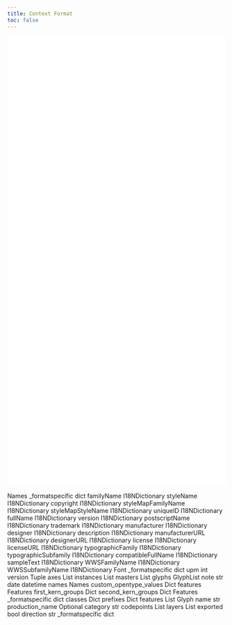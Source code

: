 ```yaml
---
title: Context Format
toc: false
---
```



<svg width="559pt" height="1148pt"
 viewBox="0.00 0.00 559.00 1148.00" xmlns="http://www.w3.org/2000/svg" xmlns:xlink="http://www.w3.org/1999/xlink">
<g id="graph0" class="graph" transform="scale(1 1) rotate(0) translate(4 1143.5)">
<polygon fill="white" stroke="none" points="-4,4 -4,-1143.5 555.25,-1143.5 555.25,4 -4,4"/>
<!-- Names -->
<g id="node1" class="node">
<title>Names</title>
<g id="a_node1"><a xlink:href="Names.md" xlink:title="&lt;TABLE&gt;">
<text xml:space="preserve" text-anchor="start" x="396.38" y="-842.2" font-family="Avenir" font-weight="bold" font-size="14.00">Names</text>
<polygon fill="none" stroke="black" points="297.5,-805.5 297.5,-831 438.5,-831 438.5,-805.5 297.5,-805.5"/>
<text xml:space="preserve" text-anchor="start" x="320.38" y="-814.7" font-family="Avenir" font-size="14.00">_formatspecific</text>
<polygon fill="none" stroke="black" points="440.5,-805.5 440.5,-831 540.25,-831 540.25,-805.5 440.5,-805.5"/>
<text xml:space="preserve" text-anchor="start" x="478.75" y="-815.7" font-family="Avenir" font-style="italic" font-size="14.00">dict</text>
<polygon fill="none" stroke="black" points="297.5,-778 297.5,-803.5 438.5,-803.5 438.5,-778 297.5,-778"/>
<text xml:space="preserve" text-anchor="start" x="330.5" y="-787.2" font-family="Avenir" font-size="14.00">familyName</text>
<polygon fill="none" stroke="black" points="440.5,-778 440.5,-803.5 540.25,-803.5 540.25,-778 440.5,-778"/>
<text xml:space="preserve" text-anchor="start" x="443.5" y="-788.2" font-family="Avenir" font-style="italic" font-size="14.00">I18NDictionary</text>
<polygon fill="none" stroke="black" points="297.5,-750.5 297.5,-776 438.5,-776 438.5,-750.5 297.5,-750.5"/>
<text xml:space="preserve" text-anchor="start" x="334.62" y="-759.7" font-family="Avenir" font-size="14.00">styleName</text>
<polygon fill="none" stroke="black" points="440.5,-750.5 440.5,-776 540.25,-776 540.25,-750.5 440.5,-750.5"/>
<text xml:space="preserve" text-anchor="start" x="443.5" y="-760.7" font-family="Avenir" font-style="italic" font-size="14.00">I18NDictionary</text>
<polygon fill="none" stroke="black" points="297.5,-723 297.5,-748.5 438.5,-748.5 438.5,-723 297.5,-723"/>
<text xml:space="preserve" text-anchor="start" x="338.38" y="-732.2" font-family="Avenir" font-size="14.00">copyright</text>
<polygon fill="none" stroke="black" points="440.5,-723 440.5,-748.5 540.25,-748.5 540.25,-723 440.5,-723"/>
<text xml:space="preserve" text-anchor="start" x="443.5" y="-733.2" font-family="Avenir" font-style="italic" font-size="14.00">I18NDictionary</text>
<polygon fill="none" stroke="black" points="297.5,-695.5 297.5,-721 438.5,-721 438.5,-695.5 297.5,-695.5"/>
<text xml:space="preserve" text-anchor="start" x="300.5" y="-704.7" font-family="Avenir" font-size="14.00">styleMapFamilyName</text>
<polygon fill="none" stroke="black" points="440.5,-695.5 440.5,-721 540.25,-721 540.25,-695.5 440.5,-695.5"/>
<text xml:space="preserve" text-anchor="start" x="443.5" y="-705.7" font-family="Avenir" font-style="italic" font-size="14.00">I18NDictionary</text>
<polygon fill="none" stroke="black" points="297.5,-668 297.5,-693.5 438.5,-693.5 438.5,-668 297.5,-668"/>
<text xml:space="preserve" text-anchor="start" x="305.38" y="-677.2" font-family="Avenir" font-size="14.00">styleMapStyleName</text>
<polygon fill="none" stroke="black" points="440.5,-668 440.5,-693.5 540.25,-693.5 540.25,-668 440.5,-668"/>
<text xml:space="preserve" text-anchor="start" x="443.5" y="-678.2" font-family="Avenir" font-style="italic" font-size="14.00">I18NDictionary</text>
<polygon fill="none" stroke="black" points="297.5,-640.5 297.5,-666 438.5,-666 438.5,-640.5 297.5,-640.5"/>
<text xml:space="preserve" text-anchor="start" x="340.25" y="-649.7" font-family="Avenir" font-size="14.00">uniqueID</text>
<polygon fill="none" stroke="black" points="440.5,-640.5 440.5,-666 540.25,-666 540.25,-640.5 440.5,-640.5"/>
<text xml:space="preserve" text-anchor="start" x="443.5" y="-650.7" font-family="Avenir" font-style="italic" font-size="14.00">I18NDictionary</text>
<polygon fill="none" stroke="black" points="297.5,-613 297.5,-638.5 438.5,-638.5 438.5,-613 297.5,-613"/>
<text xml:space="preserve" text-anchor="start" x="339.88" y="-622.2" font-family="Avenir" font-size="14.00">fullName</text>
<polygon fill="none" stroke="black" points="440.5,-613 440.5,-638.5 540.25,-638.5 540.25,-613 440.5,-613"/>
<text xml:space="preserve" text-anchor="start" x="443.5" y="-623.2" font-family="Avenir" font-style="italic" font-size="14.00">I18NDictionary</text>
<polygon fill="none" stroke="black" points="297.5,-585.5 297.5,-611 438.5,-611 438.5,-585.5 297.5,-585.5"/>
<text xml:space="preserve" text-anchor="start" x="345.88" y="-594.7" font-family="Avenir" font-size="14.00">version</text>
<polygon fill="none" stroke="black" points="440.5,-585.5 440.5,-611 540.25,-611 540.25,-585.5 440.5,-585.5"/>
<text xml:space="preserve" text-anchor="start" x="443.5" y="-595.7" font-family="Avenir" font-style="italic" font-size="14.00">I18NDictionary</text>
<polygon fill="none" stroke="black" points="297.5,-558 297.5,-583.5 438.5,-583.5 438.5,-558 297.5,-558"/>
<text xml:space="preserve" text-anchor="start" x="317.75" y="-567.2" font-family="Avenir" font-size="14.00">postscriptName</text>
<polygon fill="none" stroke="black" points="440.5,-558 440.5,-583.5 540.25,-583.5 540.25,-558 440.5,-558"/>
<text xml:space="preserve" text-anchor="start" x="443.5" y="-568.2" font-family="Avenir" font-style="italic" font-size="14.00">I18NDictionary</text>
<polygon fill="none" stroke="black" points="297.5,-530.5 297.5,-556 438.5,-556 438.5,-530.5 297.5,-530.5"/>
<text xml:space="preserve" text-anchor="start" x="335.38" y="-539.7" font-family="Avenir" font-size="14.00">trademark</text>
<polygon fill="none" stroke="black" points="440.5,-530.5 440.5,-556 540.25,-556 540.25,-530.5 440.5,-530.5"/>
<text xml:space="preserve" text-anchor="start" x="443.5" y="-540.7" font-family="Avenir" font-style="italic" font-size="14.00">I18NDictionary</text>
<polygon fill="none" stroke="black" points="297.5,-503 297.5,-528.5 438.5,-528.5 438.5,-503 297.5,-503"/>
<text xml:space="preserve" text-anchor="start" x="326.38" y="-512.2" font-family="Avenir" font-size="14.00">manufacturer</text>
<polygon fill="none" stroke="black" points="440.5,-503 440.5,-528.5 540.25,-528.5 540.25,-503 440.5,-503"/>
<text xml:space="preserve" text-anchor="start" x="443.5" y="-513.2" font-family="Avenir" font-style="italic" font-size="14.00">I18NDictionary</text>
<polygon fill="none" stroke="black" points="297.5,-475.5 297.5,-501 438.5,-501 438.5,-475.5 297.5,-475.5"/>
<text xml:space="preserve" text-anchor="start" x="341.38" y="-484.7" font-family="Avenir" font-size="14.00">designer</text>
<polygon fill="none" stroke="black" points="440.5,-475.5 440.5,-501 540.25,-501 540.25,-475.5 440.5,-475.5"/>
<text xml:space="preserve" text-anchor="start" x="443.5" y="-485.7" font-family="Avenir" font-style="italic" font-size="14.00">I18NDictionary</text>
<polygon fill="none" stroke="black" points="297.5,-448 297.5,-473.5 438.5,-473.5 438.5,-448 297.5,-448"/>
<text xml:space="preserve" text-anchor="start" x="333.5" y="-457.2" font-family="Avenir" font-size="14.00">description</text>
<polygon fill="none" stroke="black" points="440.5,-448 440.5,-473.5 540.25,-473.5 540.25,-448 440.5,-448"/>
<text xml:space="preserve" text-anchor="start" x="443.5" y="-458.2" font-family="Avenir" font-style="italic" font-size="14.00">I18NDictionary</text>
<polygon fill="none" stroke="black" points="297.5,-420.5 297.5,-446 438.5,-446 438.5,-420.5 297.5,-420.5"/>
<text xml:space="preserve" text-anchor="start" x="314" y="-429.7" font-family="Avenir" font-size="14.00">manufacturerURL</text>
<polygon fill="none" stroke="black" points="440.5,-420.5 440.5,-446 540.25,-446 540.25,-420.5 440.5,-420.5"/>
<text xml:space="preserve" text-anchor="start" x="443.5" y="-430.7" font-family="Avenir" font-style="italic" font-size="14.00">I18NDictionary</text>
<polygon fill="none" stroke="black" points="297.5,-393 297.5,-418.5 438.5,-418.5 438.5,-393 297.5,-393"/>
<text xml:space="preserve" text-anchor="start" x="329" y="-402.2" font-family="Avenir" font-size="14.00">designerURL</text>
<polygon fill="none" stroke="black" points="440.5,-393 440.5,-418.5 540.25,-418.5 540.25,-393 440.5,-393"/>
<text xml:space="preserve" text-anchor="start" x="443.5" y="-403.2" font-family="Avenir" font-style="italic" font-size="14.00">I18NDictionary</text>
<polygon fill="none" stroke="black" points="297.5,-365.5 297.5,-391 438.5,-391 438.5,-365.5 297.5,-365.5"/>
<text xml:space="preserve" text-anchor="start" x="347.38" y="-374.7" font-family="Avenir" font-size="14.00">license</text>
<polygon fill="none" stroke="black" points="440.5,-365.5 440.5,-391 540.25,-391 540.25,-365.5 440.5,-365.5"/>
<text xml:space="preserve" text-anchor="start" x="443.5" y="-375.7" font-family="Avenir" font-style="italic" font-size="14.00">I18NDictionary</text>
<polygon fill="none" stroke="black" points="297.5,-338 297.5,-363.5 438.5,-363.5 438.5,-338 297.5,-338"/>
<text xml:space="preserve" text-anchor="start" x="335" y="-347.2" font-family="Avenir" font-size="14.00">licenseURL</text>
<polygon fill="none" stroke="black" points="440.5,-338 440.5,-363.5 540.25,-363.5 540.25,-338 440.5,-338"/>
<text xml:space="preserve" text-anchor="start" x="443.5" y="-348.2" font-family="Avenir" font-style="italic" font-size="14.00">I18NDictionary</text>
<polygon fill="none" stroke="black" points="297.5,-310.5 297.5,-336 438.5,-336 438.5,-310.5 297.5,-310.5"/>
<text xml:space="preserve" text-anchor="start" x="310.62" y="-319.7" font-family="Avenir" font-size="14.00">typographicFamily</text>
<polygon fill="none" stroke="black" points="440.5,-310.5 440.5,-336 540.25,-336 540.25,-310.5 440.5,-310.5"/>
<text xml:space="preserve" text-anchor="start" x="443.5" y="-320.7" font-family="Avenir" font-style="italic" font-size="14.00">I18NDictionary</text>
<polygon fill="none" stroke="black" points="297.5,-283 297.5,-308.5 438.5,-308.5 438.5,-283 297.5,-283"/>
<text xml:space="preserve" text-anchor="start" x="300.5" y="-292.2" font-family="Avenir" font-size="14.00">typographicSubfamily</text>
<polygon fill="none" stroke="black" points="440.5,-283 440.5,-308.5 540.25,-308.5 540.25,-283 440.5,-283"/>
<text xml:space="preserve" text-anchor="start" x="443.5" y="-293.2" font-family="Avenir" font-style="italic" font-size="14.00">I18NDictionary</text>
<polygon fill="none" stroke="black" points="297.5,-255.5 297.5,-281 438.5,-281 438.5,-255.5 297.5,-255.5"/>
<text xml:space="preserve" text-anchor="start" x="303.5" y="-264.7" font-family="Avenir" font-size="14.00">compatibleFullName</text>
<polygon fill="none" stroke="black" points="440.5,-255.5 440.5,-281 540.25,-281 540.25,-255.5 440.5,-255.5"/>
<text xml:space="preserve" text-anchor="start" x="443.5" y="-265.7" font-family="Avenir" font-style="italic" font-size="14.00">I18NDictionary</text>
<polygon fill="none" stroke="black" points="297.5,-228 297.5,-253.5 438.5,-253.5 438.5,-228 297.5,-228"/>
<text xml:space="preserve" text-anchor="start" x="332.75" y="-237.2" font-family="Avenir" font-size="14.00">sampleText</text>
<polygon fill="none" stroke="black" points="440.5,-228 440.5,-253.5 540.25,-253.5 540.25,-228 440.5,-228"/>
<text xml:space="preserve" text-anchor="start" x="443.5" y="-238.2" font-family="Avenir" font-style="italic" font-size="14.00">I18NDictionary</text>
<polygon fill="none" stroke="black" points="297.5,-200.5 297.5,-226 438.5,-226 438.5,-200.5 297.5,-200.5"/>
<text xml:space="preserve" text-anchor="start" x="311.75" y="-209.7" font-family="Avenir" font-size="14.00">WWSFamilyName</text>
<polygon fill="none" stroke="black" points="440.5,-200.5 440.5,-226 540.25,-226 540.25,-200.5 440.5,-200.5"/>
<text xml:space="preserve" text-anchor="start" x="443.5" y="-210.7" font-family="Avenir" font-style="italic" font-size="14.00">I18NDictionary</text>
<polygon fill="none" stroke="black" points="297.5,-173 297.5,-198.5 438.5,-198.5 438.5,-173 297.5,-173"/>
<text xml:space="preserve" text-anchor="start" x="301.62" y="-182.2" font-family="Avenir" font-size="14.00">WWSSubfamilyName</text>
<polygon fill="none" stroke="black" points="440.5,-173 440.5,-198.5 540.25,-198.5 540.25,-173 440.5,-173"/>
<text xml:space="preserve" text-anchor="start" x="443.5" y="-183.2" font-family="Avenir" font-style="italic" font-size="14.00">I18NDictionary</text>
<polygon fill="none" stroke="black" points="294.5,-170 294.5,-859.5 543.25,-859.5 543.25,-170 294.5,-170"/>
</a>
</g>
</g>
<!-- Font -->
<g id="node2" class="node">
<title>Font</title>
<g id="a_node2"><a xlink:href="Font.md" xlink:title="&lt;TABLE&gt;">
<text xml:space="preserve" text-anchor="start" x="110.25" y="-785.7" font-family="Avenir" font-weight="bold" font-size="14.00">Font</text>
<polygon fill="none" stroke="black" points="11,-749 11,-774.5 173.75,-774.5 173.75,-749 11,-749"/>
<text xml:space="preserve" text-anchor="start" x="44.75" y="-758.2" font-family="Avenir" font-size="14.00">_formatspecific</text>
<polygon fill="none" stroke="black" points="175.75,-749 175.75,-774.5 239.5,-774.5 239.5,-749 175.75,-749"/>
<text xml:space="preserve" text-anchor="start" x="196" y="-759.2" font-family="Avenir" font-style="italic" font-size="14.00">dict</text>
<polygon fill="none" stroke="black" points="11,-721.5 11,-747 173.75,-747 173.75,-721.5 11,-721.5"/>
<text xml:space="preserve" text-anchor="start" x="78.5" y="-730.7" font-family="Avenir" font-size="14.00">upm</text>
<polygon fill="none" stroke="black" points="175.75,-721.5 175.75,-747 239.5,-747 239.5,-721.5 175.75,-721.5"/>
<text xml:space="preserve" text-anchor="start" x="199.75" y="-731.7" font-family="Avenir" font-style="italic" font-size="14.00">int</text>
<polygon fill="none" stroke="black" points="11,-694 11,-719.5 173.75,-719.5 173.75,-694 11,-694"/>
<text xml:space="preserve" text-anchor="start" x="70.25" y="-703.2" font-family="Avenir" font-size="14.00">version</text>
<polygon fill="none" stroke="black" points="175.75,-694 175.75,-719.5 239.5,-719.5 239.5,-694 175.75,-694"/>
<text xml:space="preserve" text-anchor="start" x="191.12" y="-704.2" font-family="Avenir" font-style="italic" font-size="14.00">Tuple</text>
<polygon fill="none" stroke="black" points="11,-666.5 11,-692 173.75,-692 173.75,-666.5 11,-666.5"/>
<text xml:space="preserve" text-anchor="start" x="78.5" y="-675.7" font-family="Avenir" font-size="14.00">axes</text>
<polygon fill="none" stroke="black" points="175.75,-666.5 175.75,-692 239.5,-692 239.5,-666.5 175.75,-666.5"/>
<text xml:space="preserve" text-anchor="start" x="197.12" y="-676.7" font-family="Avenir" font-style="italic" font-size="14.00">List</text>
<polygon fill="none" stroke="black" points="11,-639 11,-664.5 173.75,-664.5 173.75,-639 11,-639"/>
<text xml:space="preserve" text-anchor="start" x="63.88" y="-648.2" font-family="Avenir" font-size="14.00">instances</text>
<polygon fill="none" stroke="black" points="175.75,-639 175.75,-664.5 239.5,-664.5 239.5,-639 175.75,-639"/>
<text xml:space="preserve" text-anchor="start" x="197.12" y="-649.2" font-family="Avenir" font-style="italic" font-size="14.00">List</text>
<polygon fill="none" stroke="black" points="11,-611.5 11,-637 173.75,-637 173.75,-611.5 11,-611.5"/>
<text xml:space="preserve" text-anchor="start" x="67.62" y="-620.7" font-family="Avenir" font-size="14.00">masters</text>
<polygon fill="none" stroke="black" points="175.75,-611.5 175.75,-637 239.5,-637 239.5,-611.5 175.75,-611.5"/>
<text xml:space="preserve" text-anchor="start" x="197.12" y="-621.7" font-family="Avenir" font-style="italic" font-size="14.00">List</text>
<polygon fill="none" stroke="black" points="11,-584 11,-609.5 173.75,-609.5 173.75,-584 11,-584"/>
<text xml:space="preserve" text-anchor="start" x="72.5" y="-593.2" font-family="Avenir" font-size="14.00">glyphs</text>
<polygon fill="none" stroke="black" points="175.75,-584 175.75,-609.5 239.5,-609.5 239.5,-584 175.75,-584"/>
<text xml:space="preserve" text-anchor="start" x="178.75" y="-594.2" font-family="Avenir" font-style="italic" font-size="14.00">GlyphList</text>
<polygon fill="none" stroke="black" points="11,-556.5 11,-582 173.75,-582 173.75,-556.5 11,-556.5"/>
<text xml:space="preserve" text-anchor="start" x="78.12" y="-565.7" font-family="Avenir" font-size="14.00">note</text>
<polygon fill="none" stroke="black" points="175.75,-556.5 175.75,-582 239.5,-582 239.5,-556.5 175.75,-556.5"/>
<text xml:space="preserve" text-anchor="start" x="199.38" y="-566.7" font-family="Avenir" font-style="italic" font-size="14.00">str</text>
<polygon fill="none" stroke="black" points="11,-529 11,-554.5 173.75,-554.5 173.75,-529 11,-529"/>
<text xml:space="preserve" text-anchor="start" x="78.12" y="-538.2" font-family="Avenir" font-size="14.00">date</text>
<polygon fill="none" stroke="black" points="175.75,-529 175.75,-554.5 239.5,-554.5 239.5,-529 175.75,-529"/>
<text xml:space="preserve" text-anchor="start" x="179.5" y="-539.2" font-family="Avenir" font-style="italic" font-size="14.00">datetime</text>
<polygon fill="none" stroke="black" points="11,-501.5 11,-527 173.75,-527 173.75,-501.5 11,-501.5"/>
<text xml:space="preserve" text-anchor="start" x="72.12" y="-510.7" font-family="Avenir" font-size="14.00">names</text>
<polygon fill="none" stroke="black" points="175.75,-501.5 175.75,-527 239.5,-527 239.5,-501.5 175.75,-501.5"/>
<text xml:space="preserve" text-anchor="start" x="185.5" y="-511.7" font-family="Avenir" font-style="italic" font-size="14.00">Names</text>
<polygon fill="none" stroke="black" points="11,-474 11,-499.5 173.75,-499.5 173.75,-474 11,-474"/>
<text xml:space="preserve" text-anchor="start" x="14" y="-483.2" font-family="Avenir" font-size="14.00">custom_opentype_values</text>
<polygon fill="none" stroke="black" points="175.75,-474 175.75,-499.5 239.5,-499.5 239.5,-474 175.75,-474"/>
<text xml:space="preserve" text-anchor="start" x="194.88" y="-484.2" font-family="Avenir" font-style="italic" font-size="14.00">Dict</text>
<polygon fill="none" stroke="black" points="11,-446.5 11,-472 173.75,-472 173.75,-446.5 11,-446.5"/>
<text xml:space="preserve" text-anchor="start" x="67.25" y="-455.7" font-family="Avenir" font-size="14.00">features</text>
<polygon fill="none" stroke="black" points="175.75,-446.5 175.75,-472 239.5,-472 239.5,-446.5 175.75,-446.5"/>
<text xml:space="preserve" text-anchor="start" x="181" y="-456.7" font-family="Avenir" font-style="italic" font-size="14.00">Features</text>
<polygon fill="none" stroke="black" points="11,-419 11,-444.5 173.75,-444.5 173.75,-419 11,-419"/>
<text xml:space="preserve" text-anchor="start" x="38.75" y="-428.2" font-family="Avenir" font-size="14.00">first_kern_groups</text>
<polygon fill="none" stroke="black" points="175.75,-419 175.75,-444.5 239.5,-444.5 239.5,-419 175.75,-419"/>
<text xml:space="preserve" text-anchor="start" x="194.88" y="-429.2" font-family="Avenir" font-style="italic" font-size="14.00">Dict</text>
<polygon fill="none" stroke="black" points="11,-391.5 11,-417 173.75,-417 173.75,-391.5 11,-391.5"/>
<text xml:space="preserve" text-anchor="start" x="28.62" y="-400.7" font-family="Avenir" font-size="14.00">second_kern_groups</text>
<polygon fill="none" stroke="black" points="175.75,-391.5 175.75,-417 239.5,-417 239.5,-391.5 175.75,-391.5"/>
<text xml:space="preserve" text-anchor="start" x="194.88" y="-401.7" font-family="Avenir" font-style="italic" font-size="14.00">Dict</text>
<polygon fill="none" stroke="black" points="8,-388.5 8,-803 242.5,-803 242.5,-388.5 8,-388.5"/>
</a>
</g>
</g>
<!-- Font&#45;&gt;Names -->
<g id="edge1" class="edge">
<title>Font:names&#45;&gt;Names</title>
<path fill="none" stroke="black" d="M240.5,-514.25C251.82,-514.25 263.54,-514.26 275.32,-514.28"/>
<polygon fill="black" stroke="black" points="275.1,-517.78 285.11,-514.29 275.12,-510.78 275.1,-517.78"/>
</g>
<!-- Features -->
<g id="node3" class="node">
<title>Features</title>
<g id="a_node3"><a xlink:href="Features.md" xlink:title="&lt;TABLE&gt;">
<text xml:space="preserve" text-anchor="start" x="390.38" y="-126.2" font-family="Avenir" font-weight="bold" font-size="14.00">Features</text>
<polygon fill="none" stroke="black" points="351.5,-89.5 351.5,-115 452.75,-115 452.75,-89.5 351.5,-89.5"/>
<text xml:space="preserve" text-anchor="start" x="354.5" y="-98.7" font-family="Avenir" font-size="14.00">_formatspecific</text>
<polygon fill="none" stroke="black" points="454.75,-89.5 454.75,-115 486.25,-115 486.25,-89.5 454.75,-89.5"/>
<text xml:space="preserve" text-anchor="start" x="458.88" y="-99.7" font-family="Avenir" font-style="italic" font-size="14.00">dict</text>
<polygon fill="none" stroke="black" points="351.5,-62 351.5,-87.5 452.75,-87.5 452.75,-62 351.5,-62"/>
<text xml:space="preserve" text-anchor="start" x="380.75" y="-71.2" font-family="Avenir" font-size="14.00">classes</text>
<polygon fill="none" stroke="black" points="454.75,-62 454.75,-87.5 486.25,-87.5 486.25,-62 454.75,-62"/>
<text xml:space="preserve" text-anchor="start" x="457.75" y="-72.2" font-family="Avenir" font-style="italic" font-size="14.00">Dict</text>
<polygon fill="none" stroke="black" points="351.5,-34.5 351.5,-60 452.75,-60 452.75,-34.5 351.5,-34.5"/>
<text xml:space="preserve" text-anchor="start" x="378.12" y="-43.7" font-family="Avenir" font-size="14.00">prefixes</text>
<polygon fill="none" stroke="black" points="454.75,-34.5 454.75,-60 486.25,-60 486.25,-34.5 454.75,-34.5"/>
<text xml:space="preserve" text-anchor="start" x="457.75" y="-44.7" font-family="Avenir" font-style="italic" font-size="14.00">Dict</text>
<polygon fill="none" stroke="black" points="351.5,-7 351.5,-32.5 452.75,-32.5 452.75,-7 351.5,-7"/>
<text xml:space="preserve" text-anchor="start" x="377" y="-16.2" font-family="Avenir" font-size="14.00">features</text>
<polygon fill="none" stroke="black" points="454.75,-7 454.75,-32.5 486.25,-32.5 486.25,-7 454.75,-7"/>
<text xml:space="preserve" text-anchor="start" x="460" y="-17.2" font-family="Avenir" font-style="italic" font-size="14.00">List</text>
<polygon fill="none" stroke="black" points="348.5,-4 348.5,-143.5 489.25,-143.5 489.25,-4 348.5,-4"/>
</a>
</g>
</g>
<!-- Font&#45;&gt;Features -->
<g id="edge2" class="edge">
<title>Font:features&#45;&gt;Features</title>
<path fill="none" stroke="black" d="M240.5,-459.25C308.5,-459.25 249.29,-213.66 286.5,-156.75 297.71,-139.6 313.83,-125.33 330.96,-113.72"/>
<polygon fill="black" stroke="black" points="332.77,-116.73 339.28,-108.37 328.98,-110.84 332.77,-116.73"/>
</g>
<!-- Glyph -->
<g id="node4" class="node">
<title>Glyph</title>
<g id="a_node4"><a xlink:href="Glyph.md" xlink:title="&lt;TABLE&gt;">
<text xml:space="preserve" text-anchor="start" x="399" y="-1118.2" font-family="Avenir" font-weight="bold" font-size="14.00">Glyph</text>
<polygon fill="none" stroke="black" points="330.12,-1081.5 330.12,-1107 444.88,-1107 444.88,-1081.5 330.12,-1081.5"/>
<text xml:space="preserve" text-anchor="start" x="369.5" y="-1091.7" font-family="Avenir" font-weight="bold" font-size="14.00">name</text>
<polygon fill="none" stroke="black" points="446.88,-1081.5 446.88,-1107 507.62,-1107 507.62,-1081.5 446.88,-1081.5"/>
<text xml:space="preserve" text-anchor="start" x="469" y="-1091.7" font-family="Avenir" font-style="italic" font-size="14.00">str</text>
<polygon fill="none" stroke="black" points="330.12,-1054 330.12,-1079.5 444.88,-1079.5 444.88,-1054 330.12,-1054"/>
<text xml:space="preserve" text-anchor="start" x="333.12" y="-1063.2" font-family="Avenir" font-size="14.00">production_name</text>
<polygon fill="none" stroke="black" points="446.88,-1054 446.88,-1079.5 507.62,-1079.5 507.62,-1054 446.88,-1054"/>
<text xml:space="preserve" text-anchor="start" x="449.88" y="-1064.2" font-family="Avenir" font-style="italic" font-size="14.00">Optional</text>
<polygon fill="none" stroke="black" points="330.12,-1026.5 330.12,-1052 444.88,-1052 444.88,-1026.5 330.12,-1026.5"/>
<text xml:space="preserve" text-anchor="start" x="359.75" y="-1035.7" font-family="Avenir" font-size="14.00">category</text>
<polygon fill="none" stroke="black" points="446.88,-1026.5 446.88,-1052 507.62,-1052 507.62,-1026.5 446.88,-1026.5"/>
<text xml:space="preserve" text-anchor="start" x="469" y="-1036.7" font-family="Avenir" font-style="italic" font-size="14.00">str</text>
<polygon fill="none" stroke="black" points="330.12,-999 330.12,-1024.5 444.88,-1024.5 444.88,-999 330.12,-999"/>
<text xml:space="preserve" text-anchor="start" x="353" y="-1008.2" font-family="Avenir" font-size="14.00">codepoints</text>
<polygon fill="none" stroke="black" points="446.88,-999 446.88,-1024.5 507.62,-1024.5 507.62,-999 446.88,-999"/>
<text xml:space="preserve" text-anchor="start" x="466.75" y="-1009.2" font-family="Avenir" font-style="italic" font-size="14.00">List</text>
<polygon fill="none" stroke="black" points="330.12,-971.5 330.12,-997 444.88,-997 444.88,-971.5 330.12,-971.5"/>
<text xml:space="preserve" text-anchor="start" x="369.5" y="-980.7" font-family="Avenir" font-size="14.00">layers</text>
<polygon fill="none" stroke="black" points="446.88,-971.5 446.88,-997 507.62,-997 507.62,-971.5 446.88,-971.5"/>
<text xml:space="preserve" text-anchor="start" x="466.75" y="-981.7" font-family="Avenir" font-style="italic" font-size="14.00">List</text>
<polygon fill="none" stroke="black" points="330.12,-944 330.12,-969.5 444.88,-969.5 444.88,-944 330.12,-944"/>
<text xml:space="preserve" text-anchor="start" x="359" y="-953.2" font-family="Avenir" font-size="14.00">exported</text>
<polygon fill="none" stroke="black" points="446.88,-944 446.88,-969.5 507.62,-969.5 507.62,-944 446.88,-944"/>
<text xml:space="preserve" text-anchor="start" x="463.38" y="-954.2" font-family="Avenir" font-style="italic" font-size="14.00">bool</text>
<polygon fill="none" stroke="black" points="330.12,-916.5 330.12,-942 444.88,-942 444.88,-916.5 330.12,-916.5"/>
<text xml:space="preserve" text-anchor="start" x="360.5" y="-925.7" font-family="Avenir" font-size="14.00">direction</text>
<polygon fill="none" stroke="black" points="446.88,-916.5 446.88,-942 507.62,-942 507.62,-916.5 446.88,-916.5"/>
<text xml:space="preserve" text-anchor="start" x="469" y="-926.7" font-family="Avenir" font-style="italic" font-size="14.00">str</text>
<polygon fill="none" stroke="black" points="330.12,-889 330.12,-914.5 444.88,-914.5 444.88,-889 330.12,-889"/>
<text xml:space="preserve" text-anchor="start" x="339.88" y="-898.2" font-family="Avenir" font-size="14.00">_formatspecific</text>
<polygon fill="none" stroke="black" points="446.88,-889 446.88,-914.5 507.62,-914.5 507.62,-889 446.88,-889"/>
<text xml:space="preserve" text-anchor="start" x="465.62" y="-899.2" font-family="Avenir" font-style="italic" font-size="14.00">dict</text>
<polygon fill="none" stroke="black" points="327.12,-886 327.12,-1135.5 510.62,-1135.5 510.62,-886 327.12,-886"/>
</a>
</g>
</g>
<!-- Font&#45;&gt;Glyph -->
<g id="edge3" class="edge">
<title>Font:glyphs&#45;&gt;Glyph</title>
<path fill="none" stroke="black" d="M240.5,-596.75C302.68,-596.75 258.73,-817.12 286.5,-872.75 293.52,-886.82 302.47,-900.42 312.37,-913.24"/>
<polygon fill="black" stroke="black" points="309.45,-915.19 318.43,-920.81 314.92,-910.81 309.45,-915.19"/>
</g>
</g>
</svg>

